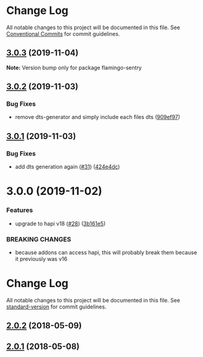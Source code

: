 # Change Log

All notable changes to this project will be documented in this file.
See [Conventional Commits](https://conventionalcommits.org) for commit guidelines.

## [3.0.3](https://github.com/piobyte/flamingo-sentry/compare/flamingo-sentry@3.0.2...flamingo-sentry@3.0.3) (2019-11-04)

**Note:** Version bump only for package flamingo-sentry





## [3.0.2](https://github.com/piobyte/flamingo-sentry/compare/flamingo-sentry@3.0.1...flamingo-sentry@3.0.2) (2019-11-03)


### Bug Fixes

* remove dts-generator and simply include each files dts ([909ef97](https://github.com/piobyte/flamingo-sentry/commit/909ef97))





## [3.0.1](https://github.com/piobyte/flamingo-sentry/compare/flamingo-sentry@3.0.0...flamingo-sentry@3.0.1) (2019-11-03)


### Bug Fixes

* add dts generation again ([#31](https://github.com/piobyte/flamingo-sentry/issues/31)) ([424e4dc](https://github.com/piobyte/flamingo-sentry/commit/424e4dc))





# 3.0.0 (2019-11-02)


### Features

* upgrade to hapi v18 ([#28](https://github.com/piobyte/flamingo-sentry/issues/28)) ([3b161e5](https://github.com/piobyte/flamingo-sentry/commit/3b161e5))


### BREAKING CHANGES

* because addons can access hapi, this will probably
break them because it previously was v16





# Change Log

All notable changes to this project will be documented in this file. See [standard-version](https://github.com/conventional-changelog/standard-version) for commit guidelines.

<a name="2.0.2"></a>
## [2.0.2](https://github.com/piobyte/flamingo-sentry/compare/v2.0.1...v2.0.2) (2018-05-09)



<a name="2.0.1"></a>
## [2.0.1](https://github.com/piobyte/flamingo-sentry/compare/v2.0.0...v2.0.1) (2018-05-08)
